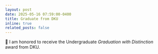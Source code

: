 ```yaml
---
layout: post
date: 2025-05-16 07:59:00-0400
title: Graduate from DKU
inline: true
related_posts: false
---
```


:tada: I am honored to receive the Undergraduate _Graduation with Distinction_ award from DKU.
